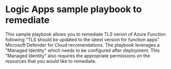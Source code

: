 # Logic Apps sample playbook to remediate
This sample playbook allows you to remediate TLS verion of Azure Function following "TLS should be updated to the latest version for function apps" Microsoft Defender for Cloud recomendations.
The playbook leverages a "Managed Identity" which needs to be configured after deployment. This "Managed Identity" also requires the appropriate permissions on the resources that you would like to remediate.